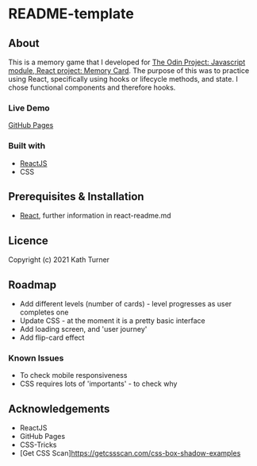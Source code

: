 # README-template

## About

This is a memory game that I developed for [The Odin Project: Javascript module, React project: Memory Card](https://www.theodinproject.com/paths/full-stack-javascript/courses/javascript/lessons/memory-card). The purpose of this was to practice using React, specifically using hooks or lifecycle methods, and state. I chose functional components and therefore hooks.

### Live Demo

[GitHub Pages](https://kath-ldn.github.io/memory-game/)

### Built with

* [ReactJS](https://reactjs.org/)
* CSS

## Prerequisites & Installation

* [React](https://reactjs.org/docs/getting-started.html), further information in react-readme.md

## Licence

Copyright (c) 2021 Kath Turner

## Roadmap

* Add different levels (number of cards) - level progresses as user completes one
* Update CSS - at the moment it is a pretty basic interface
* Add loading screen, and 'user journey'
* Add flip-card effect

### Known Issues

* To check mobile responsiveness
* CSS requires lots of 'importants' - to check why

## Acknowledgements

* ReactJS
* GitHub Pages
* CSS-Tricks
* [Get CSS Scan]https://getcssscan.com/css-box-shadow-examples